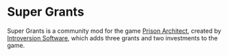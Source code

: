 # Super Grants

Super Grants is a community mod for the game [Prison Architect](http://store.steampowered.com/app/233450/?),
created by [Introversion Software](http://www.introversion.co.uk/prisonarchitect/), which adds three grants and two investments to the game.
